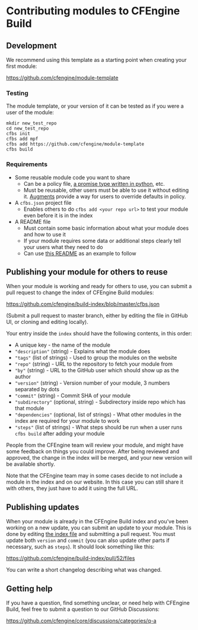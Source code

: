 # Contributing modules to CFEngine Build

## Development

We recommend using this template as a starting point when creating your first module:

https://github.com/cfengine/module-template

### Testing

The module template, or your version of it can be tested as if you were a user of the module:

```
mkdir new_test_repo
cd new_test_repo
cfbs init
cfbs add mpf
cfbs add https://github.com/cfengine/module-template
cfbs build
```

### Requirements

* Some reusable module code you want to share
  * Can be a policy file, [a promise type written in python](https://cfengine.com/blog/2020/how-to-implement-cfengine-custom-promise-types-in-python/), etc.
  * Must be reusable, other users must be able to use it without editing it. [Augments](https://docs.cfengine.com/docs/master/reference-language-concepts-augments.html) provide a way for users to override defaults in policy.
* A `cfbs.json` project file
  * Enables others to do `cfbs add <your repo url>` to test your module even before it is in the index
* A README file
  * Must contain some basic information about what your module does and how to use it
  * If your module requires some data or additional steps clearly tell your users what they need to do
  * Can use [this README](https://github.com/cfengine/modules/blob/master/promise-types/git/README.md) as an example to follow

## Publishing your module for others to reuse

When your module is working and ready for others to use, you can submit a pull request to change the index of CFEngine Build modules:

https://github.com/cfengine/build-index/blob/master/cfbs.json

(Submit a pull request to master branch, either by editing the file in GitHub UI, or cloning and editing locally).

Your entry inside the `index` should have the following contents, in this order:
* A unique key - the name of the module
* `"description"` (string) - Explains what the module does
* `"tags"` (list of strings) - Used to group the modules on the website
* `"repo"` (string) - URL to the repository to fetch your module from
* `"by"` (string) - URL to the GitHub user which should show up as the author
* `"version"` (string) - Version number of your module, 3 numbers separated by dots
* `"commit"` (string) - Commit SHA of your module
* `"subdirectory"` (optional, string) - Subdirectory inside repo which has that module
* `"dependencies"` (optional, list of strings) - What other modules in the index are required for your module to work
* `"steps"` (list of strings) - What steps should be run when a user runs `cfbs build` after adding your module

People from the CFEngine team will review your module, and might have some feedback on things you could improve.
After being reviewed and approved, the change in the index will be merged, and your new version will be available shortly.

Note that the CFEngine team may in some cases decide to not include a module in the index and on our website.
In this case you can still share it with others, they just have to add it using the full URL.

## Publishing updates

When your module is already in the CFEngine Build index and you've been working on a new update, you can submit an update to your module.
This is done by editing [the index file](https://github.com/cfengine/build-index/blob/master/cfbs.json) and submitting a pull request.
You must update both `version` and `commit` (you can also update other parts if necessary, such as `steps`).
It should look something like this:

https://github.com/cfengine/build-index/pull/52/files

You can write a short changelog describing what was changed.

## Getting help

If you have a question, find something unclear, or need help with CFEngine Build, feel free to submit a question to our GitHub Discussions:

https://github.com/cfengine/core/discussions/categories/q-a
